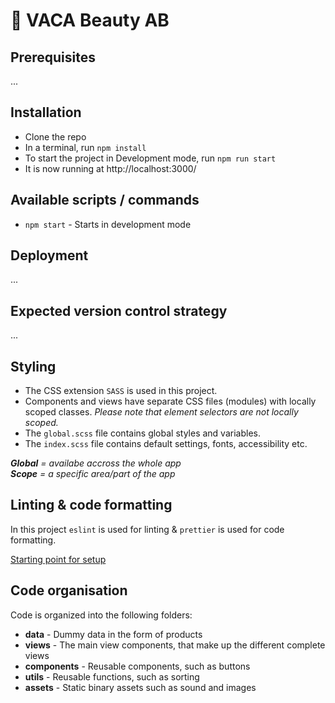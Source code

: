 # 💅 VACA Beauty AB

## Prerequisites

...

## Installation

- Clone the repo
- In a terminal, run `npm install`
- To start the project in Development mode, run `npm run start`
- It is now running at http://localhost:3000/

## Available scripts / commands

- `npm start` - Starts in development mode

## Deployment

...

## Expected version control strategy

...

## Styling
- The CSS extension `SASS` is used in this project.
- Components and views have separate CSS files (modules) with locally scoped classes. _Please note that element selectors are not locally scoped._
- The `global.scss` file contains global styles and variables.
- The `index.scss` file contains default settings, fonts, accessibility etc.

_**Global** = availabe accross the whole app_ <br>
_**Scope** = a specific area/part of the app_

## Linting & code formatting

In this project `eslint` is used for linting & `prettier` is used for code formatting.

[Starting point for setup](https://dev.to/s2engineers/how-to-make-eslint-work-with-prettier-avoiding-conflicts-and-problems-57pi)

## Code organisation

Code is organized into the following folders:

- **data** - Dummy data in the form of products
- **views** - The main view components, that make up the different complete views
- **components** - Reusable components, such as buttons
- **utils** - Reusable functions, such as sorting
- **assets** - Static binary assets such as sound and images
